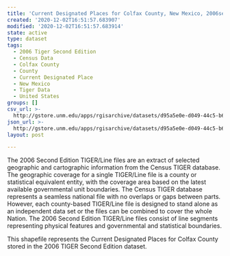 ```yaml
---
title: 'Current Designated Places for Colfax County, New Mexico, 2006se TIGER'
created: '2020-12-02T16:51:57.683907'
modified: '2020-12-02T16:51:57.683914'
state: active
type: dataset
tags:
  - 2006 Tiger Second Edition
  - Census Data
  - Colfax County
  - County
  - Current Designated Place
  - New Mexico
  - Tiger Data
  - United States
groups: []
csv_url: >-
  http://gstore.unm.edu/apps/rgisarchive/datasets/d95a5e0e-d049-44c5-b682-d88623a9497f/tgr2006se_colf_placecu.derived.csv
json_url: >-
  http://gstore.unm.edu/apps/rgisarchive/datasets/d95a5e0e-d049-44c5-b682-d88623a9497f/tgr2006se_colf_placecu.derived.json
layout: post

---
```

The 2006 Second Edition TIGER/Line files are an extract of selected geographic and cartographic information from the Census TIGER database.  The geographic coverage for a single TIGER/Line file is a county or statistical equivalent entity, with the coverage area based on the latest available governmental unit boundaries. The Census TIGER database represents a seamless national file with no overlaps or gaps between parts.  However, each county-based TIGER/Line file is designed to stand alone as an independent data set or the files can be combined to cover the whole Nation.  The 2006 Second Edition  TIGER/Line files consist of line segments representing physical features and governmental and statistical boundaries.  

This shapefile represents the Current Designated Places for Colfax County stored in the 2006 TIGER Second Edition dataset.
